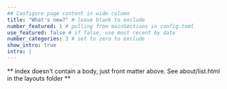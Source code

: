 ```yaml
---
## Configure page content in wide column
title: "What's new?" # leave blank to exclude
number_featured: 1 # pulling from mainSections in config.toml
use_featured: false # if false, use most recent by date
number_categories: 3 # set to zero to exclude
show_intro: true
intro: |
---
```


\*\* index doesn't contain a body, just front matter above. See about/list.html in the layouts folder \*\*
